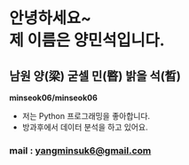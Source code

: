# 안녕하세요~ <br> 제 이름은 양민석입니다.
## 남원 양(梁) 굳셀 민(暋) 밝을 석(晳)

**minseok06/minseok06**

- 저는 Python 프로그래밍을 좋아합니다.
- 방과후에서 데이터 분석을 하고 있어요.

### mail : yangminsuk6@gmail.com
